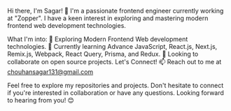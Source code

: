 Hi there, I'm Sagar! 👋
I'm a passionate frontend engineer currently working at "Zopper". I have a keen interest in exploring and mastering modern frontend web development technologies.

What I'm into:
👀 Exploring Modern Frontend Web development technologies.
🌱 Currently learning Advance JavaScript, React.js, Next.js, Remix.js, Webpack, React Query, Prisma, and Redux.
💞️ Looking to collaborate on open source projects.
Let's Connect!
📫 Reach out to me at chouhansagar131@gmail.com

Feel free to explore my repositories and projects. Don't hesitate to connect if you're interested in collaboration or have any questions. Looking forward to hearing from you! 😊

<!---
csagar131/csagar131 is a ✨ special ✨ repository because its `README.md` (this file) appears on your GitHub profile.
You can click the Preview link to take a look at your changes.
--->
